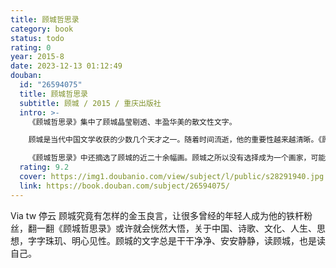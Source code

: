 ```yaml
---
title: 顾城哲思录
category: book
status: todo
rating: 0
year: 2015-8
date: 2023-12-13 01:12:49
douban:
  id: "26594075"
  title: 顾城哲思录
  subtitle: 顾城 / 2015 / 重庆出版社
  intro: >-
    《顾城哲思录》集中了顾城晶莹剔透、丰盈华美的散文性文字。

    顾城是当代中国文学收获的少数几个天才之一。随着时间流逝，他的重要性越来越清晰。《顾城哲思录》的文字，基本形成于1987年5月之后顾城的去国时期。这些顾城的后期思想散见于谈话、访谈、演讲中，它们的呈现方式有一定的即兴和片段色彩，有助于我们树立平静生活的智慧。

    《顾城哲思录》中还摘选了顾城的近二十余幅画。顾城之所以没有选择成为一个画家，可能是因为画画比写诗要更依赖于经济条件，而顾城一贯痛恨被物质因素所牵制。
  rating: 9.2
  cover: https://img1.doubanio.com/view/subject/l/public/s28291940.jpg
  link: https://book.douban.com/subject/26594075/
---
```


Via tw 停云 顾城究竟有怎样的金玉良言，让很多曾经的年轻人成为他的铁杆粉丝，翻一翻《顾城哲思录》或许就会恍然大悟，关于中国、诗歌、文化、人生、思想，字字珠玑、明心见性。顾城的文字总是干干净净、安安静静，读顾城，也是读自己。